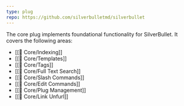 ```yaml
---
type: plug
repo: https://github.com/silverbulletmd/silverbullet
---
```


The core plug implements foundational functionality for SilverBullet. It covers the following areas:

* [[🔌 Core/Indexing]]
* [[🔌 Core/Templates]]
* [[🔌 Core/Tags]]
* [[🔌 Core/Full Text Search]]
* [[🔌 Core/Slash Commands]]
* [[🔌 Core/Edit Commands]]
* [[🔌 Core/Plug Management]]
* [[🔌 Core/Link Unfurl]]

